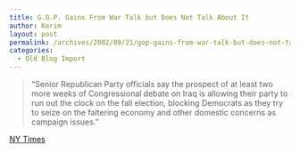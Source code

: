 ```yaml
---
title: G.O.P. Gains From War Talk but Does Not Talk About It
author: Kerim
layout: post
permalink: /archives/2002/09/21/gop-gains-from-war-talk-but-does-not-talk-about-it/
categories:
  - Old Blog Import
---
```


>   &#8220;Senior Republican Party officials say the prospect of at least two more weeks of Congressional debate on Iraq is allowing their party to run out the clock on the fall election, blocking Democrats as they try to seize on the faltering economy and other domestic concerns as campaign issues.&#8221;


<a href="http://www.nytimes.com/2002/09/21/politics/21REPU.html" onclick="_gaq.push(['_trackEvent', 'outbound-article', 'http://www.nytimes.com/2002/09/21/politics/21REPU.html', 'NY Times']);" >NY Times</a>

